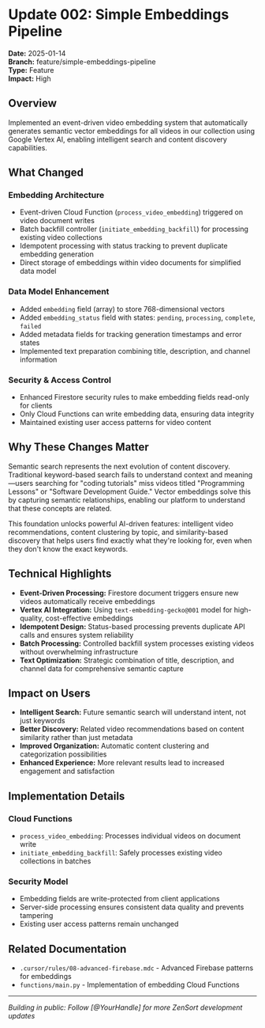 # Update 002: Simple Embeddings Pipeline

**Date:** 2025-01-14  
**Branch:** feature/simple-embeddings-pipeline  
**Type:** Feature  
**Impact:** High

## Overview

Implemented an event-driven video embedding system that automatically generates semantic vector embeddings for all videos in our collection using Google Vertex AI, enabling intelligent search and content discovery capabilities.

## What Changed

### Embedding Architecture
- Event-driven Cloud Function (`process_video_embedding`) triggered on video document writes
- Batch backfill controller (`initiate_embedding_backfill`) for processing existing video collections
- Idempotent processing with status tracking to prevent duplicate embedding generation
- Direct storage of embeddings within video documents for simplified data model

### Data Model Enhancement
- Added `embedding` field (array<number>) to store 768-dimensional vectors
- Added `embedding_status` field with states: `pending`, `processing`, `complete`, `failed`
- Added metadata fields for tracking generation timestamps and error states
- Implemented text preparation combining title, description, and channel information

### Security & Access Control
- Enhanced Firestore security rules to make embedding fields read-only for clients
- Only Cloud Functions can write embedding data, ensuring data integrity
- Maintained existing user access patterns for video content

## Why These Changes Matter

Semantic search represents the next evolution of content discovery. Traditional keyword-based search fails to understand context and meaning—users searching for "coding tutorials" miss videos titled "Programming Lessons" or "Software Development Guide." Vector embeddings solve this by capturing semantic relationships, enabling our platform to understand that these concepts are related.

This foundation unlocks powerful AI-driven features: intelligent video recommendations, content clustering by topic, and similarity-based discovery that helps users find exactly what they're looking for, even when they don't know the exact keywords.

## Technical Highlights

- **Event-Driven Processing:** Firestore document triggers ensure new videos automatically receive embeddings
- **Vertex AI Integration:** Using `text-embedding-gecko@001` model for high-quality, cost-effective embeddings
- **Idempotent Design:** Status-based processing prevents duplicate API calls and ensures system reliability
- **Batch Processing:** Controlled backfill system processes existing videos without overwhelming infrastructure
- **Text Optimization:** Strategic combination of title, description, and channel data for comprehensive semantic capture

## Impact on Users

- **Intelligent Search:** Future semantic search will understand intent, not just keywords
- **Better Discovery:** Related video recommendations based on content similarity rather than just metadata
- **Improved Organization:** Automatic content clustering and categorization possibilities
- **Enhanced Experience:** More relevant results lead to increased engagement and satisfaction

## Implementation Details

### Cloud Functions
- `process_video_embedding`: Processes individual videos on document write
- `initiate_embedding_backfill`: Safely processes existing video collections in batches

### Security Model
- Embedding fields are write-protected from client applications
- Server-side processing ensures consistent data quality and prevents tampering
- Existing user access patterns remain unchanged

## Related Documentation

- `.cursor/rules/08-advanced-firebase.mdc` - Advanced Firebase patterns for embeddings
- `functions/main.py` - Implementation of embedding Cloud Functions

---
*Building in public: Follow [@YourHandle] for more ZenSort development updates* 